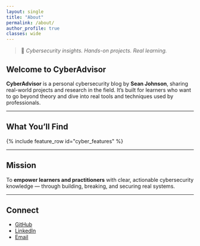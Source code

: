 ```yaml
---
layout: single
title: "About"
permalink: /about/
author_profile: true
classes: wide
---
```


> 🚀 *Cybersecurity insights. Hands-on projects. Real learning.*

## Welcome to **CyberAdvisor**

**CyberAdvisor** is a personal cybersecurity blog by **Sean Johnson**, sharing real-world projects and research in the field. It’s built for learners who want to go beyond theory and dive into real tools and techniques used by professionals.

---

## What You’ll Find

{% include feature_row id="cyber_features" %}

---

## Mission

To **empower learners and practitioners** with clear, actionable cybersecurity knowledge — through building, breaking, and securing real systems.

---

## Connect

- [GitHub](https://github.com/JohnSeanson)
- [LinkedIn](https://linkedin.com/in/yourprofile)
- [Email](mailto:you@example.com)
